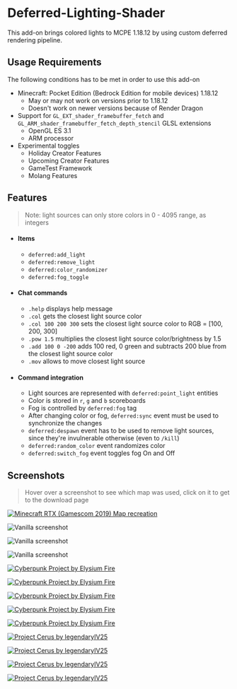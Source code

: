 # Deferred-Lighting-Shader
This add-on brings colored lights to MCPE 1.18.12 by using custom deferred rendering pipeline.
##  Usage Requirements
The following conditions has to be met in order to use this add-on
- Minecraft: Pocket Edition (Bedrock Edition for mobile devices) 1.18.12
	- May or may not work on versions prior to 1.18.12
	- Doesn't work on newer versions because of Render Dragon
- Support for `GL_EXT_shader_framebuffer_fetch` and `GL_ARM_shader_framebuffer_fetch_depth_stencil` GLSL extensions
	- OpenGL ES 3.1
	- ARM processor
- Experimental toggles
	- Holiday Creator Features
	- Upcoming Creator Features
	- GameTest Framework
	- Molang Features
##  Features
> Note: light sources can only store colors in 0 - 4095 range, as integers
- #### Items
	- `deferred:add_light`
	- `deferred:remove_light`
	- `deferred:color_randomizer`
	- `deferred:fog_toggle`
- #### Chat commands
	- `.help` displays help message
	- `.col` gets the closest light source color
	- `.col 100 200 300` sets the closest light source color to RGB = [100, 200, 300]
	- `.pow 1.5` multiplies the closest light source color/brightness by 1.5
	- `.add 100 0 -200` adds 100 red, 0 green and subtracts 200 blue from the closest light source color
	- `.mov` allows to move closest light source
- #### Command integration
	- Light sources are represented with `deferred:point_light` entities
	- Color is stored in `r`, `g` and `b` scoreboards
	- Fog is controlled by `deferred:fog` tag
	- After changing color or fog, `deferred:sync` event must be used to synchronize the changes
	- `deferred:despawn` event has to be used to remove light sources, since they're invulnerable otherwise (even to `/kill`)
	- `deferred:random_color` event randomizes color
	- `deferred:switch_fog` event toggles fog On and Off
##  Screenshots
> Hover over a screenshot to see which map was used, click on it to get to the download page

[![Minecraft RTX (Gamescom 2019) Map recreation](https://cdn.discordapp.com/attachments/286649185468678144/1030978698444279818/Screenshot_20221016-005412.png "Minecraft RTX (Gamescom 2019) Map recreation")](https://www.planetminecraft.com/project/minecraft-rtx-gamescom-2019-map "Minecraft RTX (Gamescom 2019) Map recreation")

![Vanilla screenshot](https://cdn.discordapp.com/attachments/286649185468678144/1033152995279523970/Screenshot_20221021-162213.png "Vanilla screenshot")

![Vanilla screenshot](https://cdn.discordapp.com/attachments/286649185468678144/1036565117397123072/Screenshot_20221031-093741.png "Vanilla screenshot")

![Vanilla screenshot](https://cdn.discordapp.com/attachments/286649185468678144/1017301469629792328/Screenshot_20220907-155427.png "Vanilla screenshot")

[![Cyberpunk Project by Elysium Fire](https://cdn.discordapp.com/attachments/286649185468678144/1028096038294257745/Screenshot_20221008-014111.png "Cyberpunk Project by Elysium Fire")](https://www.planetminecraft.com/project/cyberpunk-project-timelapse "Cyberpunk Project by Elysium Fire")

[![Cyberpunk Project by Elysium Fire](https://cdn.discordapp.com/attachments/286649185468678144/1028096006774075533/Screenshot_20221008-014756.png "Cyberpunk Project by Elysium Fire")](https://www.planetminecraft.com/project/cyberpunk-project-timelapse "Cyberpunk Project by Elysium Fire")

[![Cyberpunk Project by Elysium Fire](https://cdn.discordapp.com/attachments/286649185468678144/1025873851499946054/Screenshot_20221001-225343.png "Cyberpunk Project by Elysium Fire")](https://www.planetminecraft.com/project/cyberpunk-project-timelapse "Cyberpunk Project by Elysium Fire")

[![Cyberpunk Project by Elysium Fire](https://cdn.discordapp.com/attachments/286649185468678144/1035885131182919741/Screenshot_20221008-013644.png "Cyberpunk Project by Elysium Fire")](https://www.planetminecraft.com/project/cyberpunk-project-timelapse "Cyberpunk Project by Elysium Fire")

[![Cyberpunk Project by Elysium Fire](https://cdn.discordapp.com/attachments/286649185468678144/1030990271606956132/Screenshot_20221016-014551.png "Cyberpunk Project by Elysium Fire")](https://www.planetminecraft.com/project/cyberpunk-project-timelapse "Cyberpunk Project by Elysium Fire")

[![Project Cerus by legendaryIV25](https://cdn.discordapp.com/attachments/286649185468678144/1031004875707916341/Screenshot_20221016-004417.png "Project Cerus by legendaryIV25")](https://mcpedl.com/project-cerus-5k-by-5k-custom-terrain/ "Project Cerus by legendaryIV25")

[![Project Cerus by legendaryIV25](https://cdn.discordapp.com/attachments/286649185468678144/1030975709243506688/Screenshot_20221016-004216.png "Project Cerus by legendaryIV25")](https://mcpedl.com/project-cerus-5k-by-5k-custom-terrain/ "Project Cerus by legendaryIV25")

[![Project Cerus by legendaryIV25](https://cdn.discordapp.com/attachments/286649185468678144/1030975737903190107/Screenshot_20221016-004514.png "Project Cerus by legendaryIV25")](https://mcpedl.com/project-cerus-5k-by-5k-custom-terrain/ "Project Cerus by legendaryIV25")

[![Project Cerus by legendaryIV25](https://cdn.discordapp.com/attachments/286649185468678144/1024441140843389049/Screenshot_20220927-235427.png "Project Cerus by legendaryIV25")](https://mcpedl.com/project-cerus-5k-by-5k-custom-terrain/ "Project Cerus by legendaryIV25")

	
